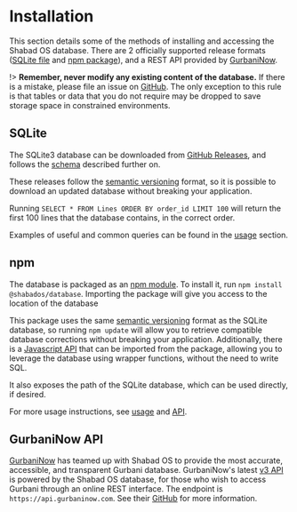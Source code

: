 # Installation
This section details some of the methods of installing and accessing the Shabad OS database. There are 2 officially supported release formats ([SQLite file](https://github.com/ShabadOS/database/releases) and [npm package](https://www.npmjs.com/package/@shabados/database)), and a REST API provided by [GurbaniNow](https://github.com/GurbaniNow/api).

!> **Remember, never modify any existing content of the database.** If there is a mistake, please file an issue on [GitHub](https://github.com/shabados/database/issues).
The only exception to this rule is that tables or data that you do not require may be dropped to save storage space in constrained environments.

## SQLite
The SQLite3 database can be downloaded from [GitHub Releases](https://github.com/ShabadOS/database/releases), and follows the [schema](schema) described further on. 

These releases follow the [semantic versioning](https://semver.org/) format, so it is possible to download an updated database without breaking your application.

Running `SELECT * FROM Lines ORDER BY order_id LIMIT 100` will return the first 100 lines that the database contains, in the correct order.

Examples of useful and common queries can be found in the [usage](usage) section.

## npm
The database is packaged as an [npm module](https://www.npmjs.com/package/@shabados/database). To install it, run `npm install @shabados/database`. Importing the package will give you access to the location of the database

This package uses the same [semantic versioning](https://semver.org/) format as the SQLite database, so running `npm update` will allow you to retrieve compatible database corrections without breaking your application. Additionally, there is a [Javascript API](usage/overview) that can be imported from the package, allowing you to leverage the database using wrapper functions, without the need to write SQL.

It also exposes the path of the SQLite database, which can be used directly, if desired.

For more usage instructions, see [usage](usage) and [API](API).

## GurbaniNow API

[GurbaniNow](https://gurbaniNow.com) has teamed up with Shabad OS to provide the most accurate, accessible, and transparent Gurbani database. GurbaniNow's latest [v3 API](https://github.com/GurbaniNow/api) is powered by the Shabad OS database, for those who wish to access Gurbani through an online REST interface. The endpoint is `https://api.gurbaninow.com`. See their [GitHub](https://github.com/GurbaniNow/api) for more information.